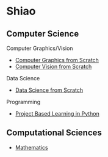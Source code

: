 # Shiao

## Computer Science

Computer Graphics/Vision

- [Computer Graphics from Scratch](https://github.com/Shiao-Computing-Volumes/computer-graphics-from-scratch)
- [Computer Vision from Scratch](https://github.com/Shiao-Computing-Volumes/computer-vision-from-scratch.git)

Data Science

- [Data Science from Scratch](https://github.com/Shiao-Computing-Volumes/data-science-from-scratch)

Programming

- [Project Based Learning in Python](https://github.com/Shiao-Computing-Volumes/project-based-learning-in-python)

## Computational Sciences

- [Mathematics](https://github.com/Shiao-Computing-Volumes/mathematics.git)

